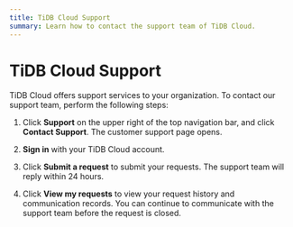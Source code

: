 ```yaml
---
title: TiDB Cloud Support
summary: Learn how to contact the support team of TiDB Cloud.
---
```


# TiDB Cloud Support

TiDB Cloud offers support services to your organization. To contact our support team, perform the following steps:

1. Click **Support** on the upper right of the top navigation bar, and click **Contact Support**. The customer support page opens.

2. **Sign in** with your TiDB Cloud account.

3. Click **Submit a request** to submit your requests. The support team will reply within 24 hours.

4. Click **View my requests** to view your request history and communication records. You can continue to communicate with the support team before the request is closed.
